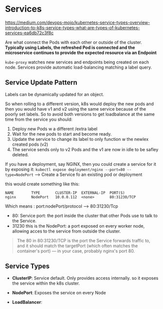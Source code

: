 # Services
https://medium.com/devops-mojo/kubernetes-service-types-overview-introduction-to-k8s-service-types-what-are-types-of-kubernetes-services-ea6db72c3f8c

Are what connect the Pods with each other or outside of the cluster.
**Typically using Labels, the refreshed Pod is connected and the microservice continues to provide the expected resource via an Endpoint**

`kube-proxy` watches new services and endpoints being created on each node.
Services provide automatic load-balancing matching a label query.

## Service Update Pattern
Labels can be dynamically updated for an object.

So when rolling to a different version, k8s would deploy the new pods and then you would have v1 and v2 using the same service because of the poorly set labels. So to avoid both versions to get loadbalance at the same time from the service you should:

1. Deploy new Pods w a different /extra label
2. Wait for the new pods to start and become ready.
3. Update the service to change its label to only function w the newlex created pods (v2)
4. The service sends only to v2 Pods and the v1 are now in idle to be safley deleted. 

If you have a deployment, say NGINX, then you could create a service for it by exposing it: 
`kubectl expose deployment/nginx --port=80 --type=NodePort` --> Create a Service fo an existing pod or deployment

this would create something like this: 

```
NAME        TYPE       CLUSTER-IP  EXTERNAL-IP  PORT(S)
nginx       NodePort   10.0.0.112  <none>       80:31230/TCP   
```

Which means : 
port:nodePort/protocol --> 80:31230/Tcp
- 80: Service port: the port inside the cluster that other Pods use to talk to the Service. 
- 31230 this is the NodePort: a port exposed on every worker node, allowing acces to the service from outside the cluster.

> The 80 in 80:31230/TCP is the port the Service forwards traffic to, and it should match the targetPort (which often matches the container's port) — in your case, probably nginx's port 80.

## Service Types

- **ClusterIP**: Service default. Only provides access internally. so it exposes the service within the k8s cluster.

- **NodePort**: Exposes the service on every Node
- **LoadBalancer**: 

